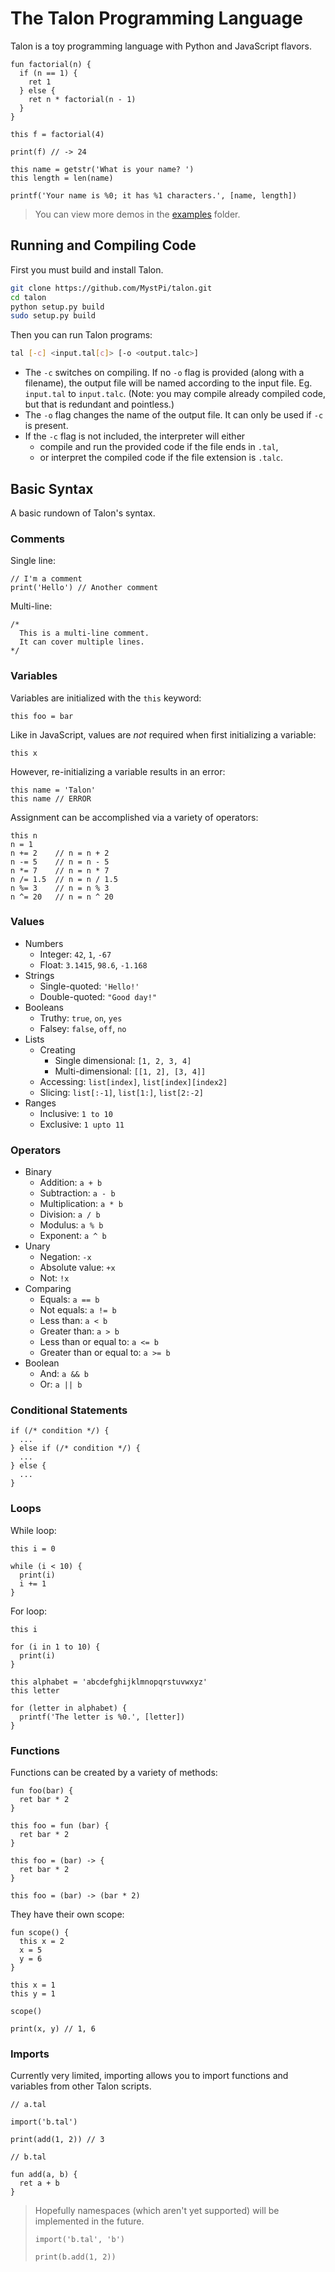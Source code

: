# The Talon Programming Language

Talon is a toy programming language with Python and JavaScript flavors.

```talon
fun factorial(n) {
  if (n == 1) {
    ret 1
  } else {
    ret n * factorial(n - 1)
  }
}

this f = factorial(4)

print(f) // -> 24
```

```talon
this name = getstr('What is your name? ')
this length = len(name)

printf('Your name is %0; it has %1 characters.', [name, length])
```
> You can view more demos in the [examples](examples/) folder.

## Running and Compiling Code
First you must build and install Talon.
```bash
git clone https://github.com/MystPi/talon.git
cd talon
python setup.py build
sudo setup.py build
```
Then you can run Talon programs:
```bash
tal [-c] <input.tal[c]> [-o <output.talc>]
```
- The `-c` switches on compiling. If no `-o` flag is provided (along with a filename), the output file will be named according to the input file. Eg. `input.tal` to `input.talc`. (Note: you may compile already compiled code, but that is redundant and pointless.)
- The `-o` flag changes the name of the output file. It can only be used if `-c` is present.
- If the `-c` flag is not included, the interpreter will either
  - compile and run the provided code if the file ends in `.tal`,
  - or interpret the compiled code if the file extension is `.talc`.

## Basic Syntax
A basic rundown of Talon's syntax.

### Comments

Single line:
```
// I'm a comment
print('Hello') // Another comment
```

Multi-line:
```
/*
  This is a multi-line comment.
  It can cover multiple lines.
*/
```

### Variables
Variables are initialized with the `this` keyword:
```
this foo = bar
```
Like in JavaScript, values are *not* required when first initializing a variable:
```
this x
```
However, re-initializing a variable results in an error:
```
this name = 'Talon'
this name // ERROR
```
Assignment can be accomplished via a variety of operators:
```
this n
n = 1
n += 2    // n = n + 2
n -= 5    // n = n - 5
n *= 7    // n = n * 7
n /= 1.5  // n = n / 1.5
n %= 3    // n = n % 3
n ^= 20   // n = n ^ 20
```

### Values
- Numbers
  - Integer: `42`, `1`, `-67`
  - Float: `3.1415`, `98.6`, `-1.168`
- Strings
  - Single-quoted: `'Hello!'`
  - Double-quoted: `"Good day!"`
- Booleans
  - Truthy: `true`, `on`, `yes`
  - Falsey: `false`, `off`, `no`
- Lists
  - Creating
    - Single dimensional: `[1, 2, 3, 4]`
    - Multi-dimensional: `[[1, 2], [3, 4]]`
  - Accessing: `list[index]`, `list[index][index2]`
  - Slicing: `list[:-1]`, `list[1:]`, `list[2:-2]`
- Ranges
  - Inclusive: `1 to 10`
  - Exclusive: `1 upto 11`

### Operators
- Binary
  - Addition: `a + b`
  - Subtraction: `a - b`
  - Multiplication: `a * b`
  - Division: `a / b`
  - Modulus: `a % b`
  - Exponent: `a ^ b`
- Unary
  - Negation: `-x`
  - Absolute value: `+x`
  - Not: `!x`
- Comparing
  - Equals: `a == b`
  - Not equals: `a != b`
  - Less than: `a < b`
  - Greater than: `a > b`
  - Less than or equal to: `a <= b`
  - Greater than or equal to: `a >= b`
- Boolean
  - And: `a && b`
  - Or: `a || b`

### Conditional Statements
```
if (/* condition */) {
  ...
} else if (/* condition */) {
  ...
} else {
  ...
}
```

### Loops
While loop:
```
this i = 0

while (i < 10) {
  print(i)
  i += 1
}
```
For loop:
```
this i

for (i in 1 to 10) {
  print(i)
}
```
```
this alphabet = 'abcdefghijklmnopqrstuvwxyz'
this letter

for (letter in alphabet) {
  printf('The letter is %0.', [letter])
}
```

### Functions
Functions can be created by a variety of methods:
```
fun foo(bar) {
  ret bar * 2
}
```
```
this foo = fun (bar) {
  ret bar * 2
}
```
```
this foo = (bar) -> {
  ret bar * 2
}
```
```
this foo = (bar) -> (bar * 2)
```
They have their own scope:
```
fun scope() {
  this x = 2
  x = 5
  y = 6
}

this x = 1
this y = 1

scope()

print(x, y) // 1, 6
```

### Imports
Currently very limited, importing allows you to import functions and variables from other Talon scripts.

```
// a.tal

import('b.tal')

print(add(1, 2)) // 3
```
```
// b.tal

fun add(a, b) {
  ret a + b
}
```

> Hopefully namespaces (which aren't yet supported) will be implemented in the future.
> ```
> import('b.tal', 'b')
>
> print(b.add(1, 2))
> ```
